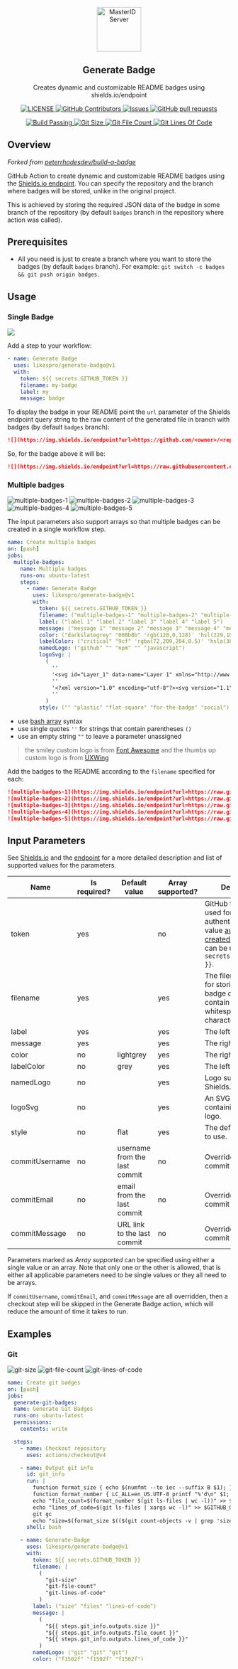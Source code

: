 <p align="center">
 <img width="100px" src="https://github.com/likespro.png" align="center" alt="MasterID Server" />
 <h2 align="center">Generate Badge</h2>
 <p align="center">Creates dynamic and customizable README badges using shields.io/endpoint</p>
</p>
<p align="center">
    <a href="https://github.com/likespro/generate-badge">
      <img alt="LICENSE" src="https://img.shields.io/badge/licence-MIT-yellow" />
    </a>
    <a href="https://github.com/likespro/generate-badge/graphs/contributors">
      <img alt="GitHub Contributors" src="https://img.shields.io/github/contributors/likespro/generate-badge" />
    </a>
    <a href="https://github.com/likespro/generate-badge/issues">
      <img alt="Issues" src="https://img.shields.io/github/issues/likespro/generate-badge?color=0088ff" />
    </a>
    <a href="https://github.com/likespro/generate-badge/pulls">
      <img alt="GitHub pull requests" src="https://img.shields.io/github/issues-pr/likespro/generate-badge?color=0088ff" />
    </a>
  </p>
<p align="center">
    <a href="https://github.com/likespro/generate-badge/actions/workflows/main-branch.yml">
      <img alt="Build Passing" src="https://github.com/likespro/generate-badge/workflows/Main Branch Workflow/badge.svg" />
    </a>
    <a href="https://github.com/likespro/generate-badge">
      <img alt="Git Size" src="https://img.shields.io/endpoint?url=https://raw.githubusercontent.com/likespro/generate-badge/badges/git-size.md" />
    </a>
    <a href="https://github.com/likespro/generate-badge">
      <img alt="Git File Count" src="https://img.shields.io/endpoint?url=https://raw.githubusercontent.com/likespro/generate-badge/badges/git-file-count.md" />
    </a>
    <a href="https://github.com/likespro/generate-badge">
      <img alt="Git Lines Of Code" src="https://img.shields.io/endpoint?url=https://raw.githubusercontent.com/likespro/generate-badge/badges/git-lines-of-code.md" />
    </a>
  </p>

## Overview
*Forked from [peterrhodesdev/build-a-badge](https://github.com/peterrhodesdev/build-a-badge)*

GitHub Action to create dynamic and customizable README badges using the [Shields.io endpoint](https://shields.io/endpoint). You can specify the repository and the branch where badges will be stored, unlike in the original project.

This is achieved by storing the required JSON data of the badge in some branch of the repository (by default `badges` branch in the repository where action was called).

## Prerequisites
- All you need is just to create a branch where you want to store the badges (by default `badges` branch). For example: `git switch -c badges && git push origin badges`.

## Usage
### Single Badge
![](https://img.shields.io/endpoint?url=https://raw.githubusercontent.com/likespro/generate-badge/badges/my-badge.md)

Add a step to your workflow:

```yml
- name: Generate Badge
  uses: likespro/generate-badge@v1
  with:
    token: ${{ secrets.GITHUB_TOKEN }}
    filename: my-badge
    label: my
    message: badge
```

To display the badge in your README point the `url` parameter of the Shields endpoint query string to the raw content of the generated file in branch with badges (by default `badges` branch):

```markdown
![](https://img.shields.io/endpoint?url=https://github.com/<owner>/<repo>/blob/<branch-with-badges>/<filename>.md)
```

So, for the badge above it will be:

```markdown
![](https://img.shields.io/endpoint?url=https://raw.githubusercontent.com/likespro/generate-badge/badges/my-badge.md)
```

### Multiple badges

![multiple-badges-1](https://img.shields.io/endpoint?url=https://raw.githubusercontent.com/likespro/generate-badge/badges/multiple-badges-1.md) ![multiple-badges-2](https://img.shields.io/endpoint?url=https://raw.githubusercontent.com/likespro/generate-badge/badges/multiple-badges-2.md) ![multiple-badges-3](https://img.shields.io/endpoint?url=https://raw.githubusercontent.com/likespro/generate-badge/badges/multiple-badges-3.md) ![multiple-badges-4](https://img.shields.io/endpoint?url=https://raw.githubusercontent.com/likespro/generate-badge/badges/multiple-badges-4.md) ![multiple-badges-5](https://img.shields.io/endpoint?url=https://raw.githubusercontent.com/likespro/generate-badge/badges/multiple-badges-5.md)

The input parameters also support arrays so that multiple badges can be created in a single workflow step.

```yml
name: Create multiple badges
on: [push]
jobs:
  multiple-badges:
    name: Multiple badges
    runs-on: ubuntu-latest
    steps:
      - name: Generate Badge
        uses: likespro/generate-badge@v1
        with:
          token: ${{ secrets.GITHUB_TOKEN }}
          filename: ("multiple-badges-1" "multiple-badges-2" "multiple-badges-3" "multiple-badges-4" "multiple-badges-5")
          label: ("label 1" "label 2" "label 3" "label 4" "label 5")
          message: ("message 1" "message 2" "message 3" "message 4" "message 5")
          color: ("darkslategrey" "008b8b" 'rgb(128,0,128)' 'hsl(229,100%,50%)' "")
          labelColor: ("critical" "9cf" 'rgba(72,209,204,0.5)' 'hsla(36,80%,40%,0.7)' "")
          namedLogo: ("github" "" "npm" "" "javascript")
          logoSvg: |
            (
              ''
              '<svg id="Layer_1" data-name="Layer 1" xmlns="http://www.w3.org/2000/svg" viewBox="0 0 122.88 122.88"><defs><style>.cls-1{fill:#ffd528;}.cls-1,.cls-2{fill-rule:evenodd;}.cls-2{fill:#141518;}</style></defs><title>smiley</title><path class="cls-1" d="M45.54,2.11A61.42,61.42,0,1,1,2.11,77.34,61.42,61.42,0,0,1,45.54,2.11Z"/><path class="cls-2" d="M45.78,32.27c4.3,0,7.79,5,7.79,11.27s-3.49,11.27-7.79,11.27S38,49.77,38,43.54s3.48-11.27,7.78-11.27Z"/><path class="cls-2" d="M77.1,32.27c4.3,0,7.78,5,7.78,11.27S81.4,54.81,77.1,54.81s-7.79-5-7.79-11.27S72.8,32.27,77.1,32.27Z"/><path d="M28.8,70.82a39.65,39.65,0,0,0,8.83,8.41,42.72,42.72,0,0,0,25,7.53,40.44,40.44,0,0,0,24.12-8.12,35.75,35.75,0,0,0,7.49-7.87.22.22,0,0,1,.31,0L97,73.14a.21.21,0,0,1,0,.29A45.87,45.87,0,0,1,82.89,88.58,37.67,37.67,0,0,1,62.83,95a39,39,0,0,1-20.68-5.55A50.52,50.52,0,0,1,25.9,73.57a.23.23,0,0,1,0-.28l2.52-2.5a.22.22,0,0,1,.32,0l0,0Z"/></svg>'
              ''
              '<?xml version="1.0" encoding="utf-8"?><svg version="1.1" id="Layer_1" xmlns="http://www.w3.org/2000/svg" xmlns:xlink="http://www.w3.org/1999/xlink" x="0px" y="0px" viewBox="0 0 122.88 106.16" style="enable-background:new 0 0 122.88 106.16" xml:space="preserve"><style type="text/css">.st0{fill-rule:evenodd;clip-rule:evenodd;}</style><g><path fill="#b5eaaa" class="st0" d="M4.02,44.6h27.36c2.21,0,4.02,1.81,4.02,4.03v53.51c0,2.21-1.81,4.03-4.02,4.03H4.02 c-2.21,0-4.02-1.81-4.02-4.03V48.63C0,46.41,1.81,44.6,4.02,44.6L4.02,44.6z M63.06,4.46c2.12-10.75,19.72-0.85,20.88,16.48 c0.35,5.3-0.2,11.47-1.5,18.36l25.15,0c10.46,0.41,19.59,7.9,13.14,20.2c1.47,5.36,1.69,11.65-2.3,14.13 c0.5,8.46-1.84,13.7-6.22,17.84c-0.29,4.23-1.19,7.99-3.23,10.88c-3.38,4.77-6.12,3.63-11.44,3.63H55.07 c-6.73,0-10.4-1.85-14.8-7.37V51.31c12.66-3.42,19.39-20.74,22.79-32.11V4.46L63.06,4.46z"/></g></svg>'
              ''
            )
          style: ("" "plastic" "flat-square" "for-the-badge" "social")
```

- use [bash array](https://www.gnu.org/software/bash/manual/html_node/Arrays.html) syntax
- use single quotes `''` for strings that contain parentheses `()`
- use an empty string `""` to leave a parameter unassigned

> the smiley custom logo is from [Font Awesome](https://fontawesome.com/v5/icons/smile?s=solid) and the thumbs up custom logo is from [UXWing](https://uxwing.com/thumbs-up-black-icon/)

Add the badges to the README according to the `filename` specified for each:

```markdown
![multiple-badges-1](https://img.shields.io/endpoint?url=https://raw.githubusercontent.com/likespro/generate-badge/badges/multiple-badges-1.md) 
![multiple-badges-2](https://img.shields.io/endpoint?url=https://raw.githubusercontent.com/likespro/generate-badge/badges/multiple-badges-2.md) 
![multiple-badges-3](https://img.shields.io/endpoint?url=https://raw.githubusercontent.com/likespro/generate-badge/badges/multiple-badges-3.md) 
![multiple-badges-4](https://img.shields.io/endpoint?url=https://raw.githubusercontent.com/likespro/generate-badge/badges/multiple-badges-4.md) 
![multiple-badges-5](https://img.shields.io/endpoint?url=https://raw.githubusercontent.com/likespro/generate-badge/badges/multiple-badges-5.md)
```

## Input Parameters

See [Shields.io](https://shields.io/) and the [endpoint](https://shields.io/endpoint) for a more detailed description and list of supported values for the parameters.

| Name           | Is required? | Default value | Array supported? | Description |
|----------------| --- | --- | --- | --- |
| token          | yes | | no | GitHub token secret used for authentication. The value [automatically created by GitHub](https://docs.github.com/en/actions/security-guides/automatic-token-authentication) can be used: `${{ secrets.GITHUB_TOKEN }}`. |
| filename       | yes | | yes | The filename to use for storing the JSON badge data. It cannot contain any whitespace characters. |
| label          | yes | | yes | The left text. |
| message        | yes | | yes | The right text. |
| color          | no | lightgrey | yes | The right color. |
| labelColor     | no | grey | yes | The left color. |
| namedLogo      | no | | yes | Logo supported by Shields. |
| logoSvg        | no | | yes | An SVG string containing a custom logo. |
| style          | no | flat | yes | The default template to use. |
| commitUsername | no | username from the last commit | no | Override for the commit username. |
| commitEmail    | no | email from the last commit | no | Override for the commit email. |
| commitMessage  | no | URL link to the last commit | no | Override for the commit message. |

Parameters marked as *Array supported* can be specified using either a single value or an array. Note that only one or the other is allowed, that is either all applicable parameters need to be single values or they all need to be arrays.

If `commitUsername`, `commitEmail`, and `commitMessage` are all overridden, then a checkout step will be skipped in the Generate Badge action, which will reduce the amount of time it takes to run.

## Examples
### Git
![git-size](https://img.shields.io/endpoint?url=https://raw.githubusercontent.com/likespro/generate-badge/badges/git-size.md) ![git-file-count](https://img.shields.io/endpoint?url=https://raw.githubusercontent.com/likespro/generate-badge/badges/git-file-count.md) ![git-lines-of-code](https://img.shields.io/endpoint?url=https://raw.githubusercontent.com/likespro/generate-badge/badges/git-lines-of-code.md)

```yml
name: Create git badges
on: [push]
jobs:
  generate-git-badges:
  name: Generate Git Badges
  runs-on: ubuntu-latest
  permissions:
    contents: write

  steps:
    - name: Checkout repository
      uses: actions/checkout@v4

    - name: Output git info
      id: git_info
      run: |
        function format_size { echo $(numfmt --to iec --suffix B $1); }
        function format_number { LC_ALL=en_US.UTF-8 printf "%'d\n" $1; }
        echo "file_count=$(format_number $(git ls-files | wc -l))" >> $GITHUB_OUTPUT
        echo "lines_of_code=$(git ls-files | xargs wc -l)" >> $GITHUB_OUTPUT
        git gc
        echo "size=$(format_size $(($(git count-objects -v | grep 'size-pack: ' | sed 's/size-pack: //g' | tr -d '\n') * 1024)))" >> $GITHUB_OUTPUT
      shell: bash

    - name: Generate-Badge
      uses: likespro/generate-badge@v1
      with:
        token: ${{ secrets.GITHUB_TOKEN }}
        filename: |
          (
            "git-size"
            "git-file-count"
            "git-lines-of-code"
          )
        label: ("size" "files" "lines-of-code")
        message: |
          (
            "${{ steps.git_info.outputs.size }}"
            "${{ steps.git_info.outputs.file_count }}"
            "${{ steps.git_info.outputs.lines_of_code }}"
          )
        namedLogo: ("git" "git" "git")
        color: ("f1502f" "f1502f" "f1502f")
```